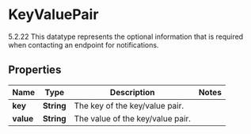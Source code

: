 

# KeyValuePair

5.2.22 This datatype represents the optional information that is required when contacting an endpoint for notifications. 

## Properties

| Name | Type | Description | Notes |
|------------ | ------------- | ------------- | -------------|
|**key** | **String** | The key of the key/value pair.  |  |
|**value** | **String** | The value of the key/value pair.  |  |



